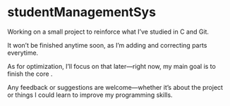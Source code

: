 # studentManagementSys

Working on a small project to reinforce what I’ve studied in C and Git.

It won’t be finished anytime soon, as I’m adding and correcting parts everytime.

As for optimization, I’ll focus on that later—right now, my main goal is to finish the core .

Any feedback or suggestions are welcome—whether it’s about the project or things I could learn to improve my programming skills.
